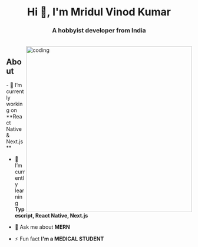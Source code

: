 <h1 align="center">Hi 👋, I'm Mridul Vinod Kumar</h1>
<h3 align="center">A hobbyist developer from India</h3>
<br />
<img align="right" src="https://i.giphy.com/media/qgQUggAC3Pfv687qPC/giphy.webp" width="450" alt="coding"></img>

<h2 align="left">About</h2>
- 🔭 I’m currently working on **React Native & Next.js**

- 🌱 I’m currently learning **Typescript, React Native, Next.js**

- 💬 Ask me about **MERN**

- ⚡ Fun fact **I'm a MEDICAL STUDENT**

